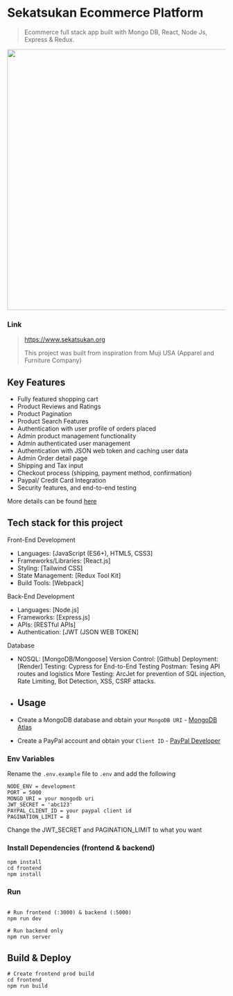 
# Sekatsukan Ecommerce Platform

> Ecommerce full stack app built with Mongo DB, React, Node Js, Express & Redux.
>
<a ><img src="https://github.com/mitsumoristudio/sekatsukan-Ecommerce-App/blob/main/home.png" width= "1080" height = "600" /></a>

### Link
> https://www.sekatsukan.org
>
> This project was built from inspiration from Muji USA (Apparel and Furniture Company)

## Key Features
- Fully featured shopping cart
- Product Reviews and Ratings
- Product Pagination
- Product Search Features
- Authentication with user profile of orders placed
- Admin product management functionality
- Admin authenticated user management
- Authentication with JSON web token and caching user data
- Admin Order detail page
- Shipping and Tax input
- Checkout process (shipping, payment method, confirmation)
- Paypal/ Credit Card Integration
- Security features, and end-to-end testing

More details can be found [here](https://github.com/mitsumoristudio/sekatsukan-Ecommerce-App/blob/main/README_APP_FEATURES.md)

## Tech stack for this project

Front-End Development
* Languages: [JavaScript (ES6+), HTML5, CSS3]
* Frameworks/Libraries: [React.js]
* Styling: [Tailwind CSS]
* State Management: [Redux Tool Kit]
* Build Tools: [Webpack]

Back-End Development
* Languages: [Node.js]
* Frameworks: [Express.js]
* APIs: [RESTful APIs]
* Authentication: [JWT (JSON WEB TOKEN]

Database
* NOSQL: [MongoDB/Mongoose]
Version Control: [Github]
Deployment: [Render]
Testing: Cypress for End-to-End Testing
Postman: Tesing API routes and logistics
More Testing: ArcJet for prevention of SQL injection, Rate Limiting, Bot Detection, XSS, CSRF attacks.


- ## Usage

- Create a MongoDB database and obtain your `MongoDB URI` - [MongoDB Atlas](https://www.mongodb.com/cloud/atlas/register)
- Create a PayPal account and obtain your `Client ID` - [PayPal Developer](https://developer.paypal.com/)

### Env Variables

Rename the `.env.example` file to `.env` and add the following

```
NODE_ENV = development
PORT = 5000
MONGO_URI = your mongodb uri
JWT_SECRET = 'abc123'
PAYPAL_CLIENT_ID = your paypal client id
PAGINATION_LIMIT = 8
```

Change the JWT_SECRET and PAGINATION_LIMIT to what you want

### Install Dependencies (frontend & backend)

```
npm install
cd frontend
npm install
```

### Run

```

# Run frontend (:3000) & backend (:5000)
npm run dev

# Run backend only
npm run server
```

## Build & Deploy

```
# Create frontend prod build
cd frontend
npm run build
```

  
